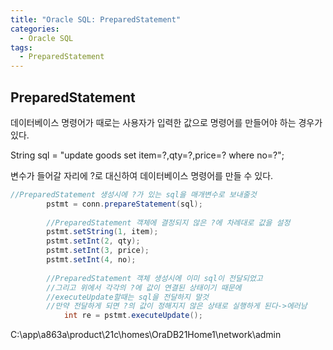 ```yaml
---
title: "Oracle SQL: PreparedStatement"
categories:
  - Oracle SQL
tags:
  - PreparedStatement
---
```


## PreparedStatement
데이터베이스 명령어가
때로는 사용자가 입력한 값으로
명령어를 만들어야 하는 경우가 있다.

String sql = "update goods set item=?,qty=?,price=? where no=?";

변수가 들어갈 자리에 ?로 대신하여 데이터베이스 명령어를 만들 수 있다.
```java
//PreparedStatement 생성시에 ?가 있는 sql을 매개변수로 보내줄것
		pstmt = conn.prepareStatement(sql);
			
		//PreparedStatement 객체에 결정되지 않은 ?에 차례대로 값을 설정
		pstmt.setString(1, item);
		pstmt.setInt(2, qty);
		pstmt.setInt(3, price);
		pstmt.setInt(4, no);
			
		//PreparedStatement 객체 생성시에 이미 sql이 전달되었고
		//그리고 위에서 각각의 ?에 값이 연결된 상태이기 때문에
		//executeUpdate할때는 sql을 전달하지 말것
		//만약 전달하게 되면 ?의 값이 정해지지 않은 상태로 실행하게 된다->에러남
			int re = pstmt.executeUpdate();
```

C:\app\a863a\product\21c\homes\OraDB21Home1\network\admin







